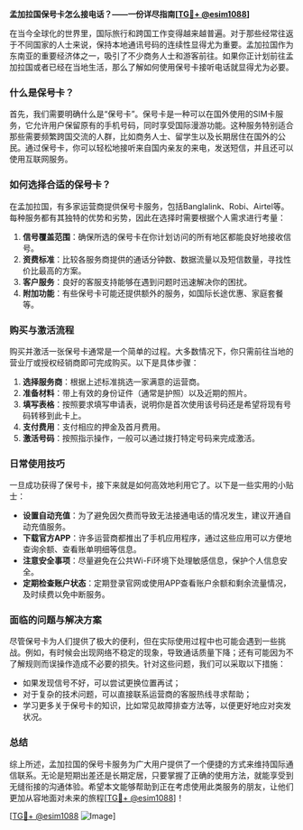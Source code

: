 **孟加拉国保号卡怎么接电话？——一份详尽指南[[TG💪+ @esim1088](https://t.me/s/esim1088)]**

在当今全球化的世界里，国际旅行和跨国工作变得越来越普遍。对于那些经常往返于不同国家的人士来说，保持本地通讯号码的连续性显得尤为重要。孟加拉国作为东南亚的重要经济体之一，吸引了不少商务人士和游客前往。如果你正计划前往孟加拉国或者已经在当地生活，那么了解如何使用保号卡接听电话就显得尤为必要。

### 什么是保号卡？

首先，我们需要明确什么是“保号卡”。保号卡是一种可以在国外使用的SIM卡服务，它允许用户保留原有的手机号码，同时享受国际漫游功能。这种服务特别适合那些需要频繁跨国交流的人群，比如商务人士、留学生以及长期居住在国外的公民。通过保号卡，你可以轻松地接听来自国内亲友的来电，发送短信，并且还可以使用互联网服务。

### 如何选择合适的保号卡？

在孟加拉国，有多家运营商提供保号卡服务，包括Banglalink、Robi、Airtel等。每种服务都有其独特的优势和劣势，因此在选择时需要根据个人需求进行考量：

1. **信号覆盖范围**：确保所选的保号卡在你计划访问的所有地区都能良好地接收信号。
2. **资费标准**：比较各服务商提供的通话分钟数、数据流量以及短信数量，寻找性价比最高的方案。
3. **客户服务**：良好的客服支持能够在遇到问题时迅速解决你的困扰。
4. **附加功能**：有些保号卡可能还提供额外的服务，如国际长途优惠、家庭套餐等。

### 购买与激活流程

购买并激活一张保号卡通常是一个简单的过程。大多数情况下，你只需前往当地的营业厅或授权经销商即可完成购买。以下是具体步骤：

1. **选择服务商**：根据上述标准挑选一家满意的运营商。
2. **准备材料**：带上有效的身份证件（通常是护照）以及近期的照片。
3. **填写表格**：按照要求填写申请表，说明你是首次使用该号码还是希望将现有号码转移到此卡上。
4. **支付费用**：支付相应的押金及首月费用。
5. **激活号码**：按照指示操作，一般可以通过拨打特定号码来完成激活。

### 日常使用技巧

一旦成功获得了保号卡，接下来就是如何高效地利用它了。以下是一些实用的小贴士：

- **设置自动充值**：为了避免因欠费而导致无法接通电话的情况发生，建议开通自动充值服务。
- **下载官方APP**：许多运营商都推出了手机应用程序，通过这些应用可以方便地查询余额、查看账单明细等信息。
- **注意安全事项**：尽量避免在公共Wi-Fi环境下处理敏感信息，保护个人信息安全。
- **定期检查账户状态**：定期登录官网或使用APP查看账户余额和剩余流量情况，及时续费以免中断服务。

### 面临的问题与解决方案

尽管保号卡为人们提供了极大的便利，但在实际使用过程中也可能会遇到一些挑战。例如，有时候会出现网络不稳定的现象，导致通话质量下降；还有可能因为不了解规则而误操作造成不必要的损失。针对这些问题，我们可以采取以下措施：

- 如果发现信号不好，可以尝试更换位置再试；
- 对于复杂的技术问题，可以直接联系运营商的客服热线寻求帮助；
- 学习更多关于保号卡的知识，比如常见故障排查方法等，以便更好地应对突发状况。

### 总结

综上所述，孟加拉国的保号卡服务为广大用户提供了一个便捷的方式来维持国际通信联系。无论是短期出差还是长期定居，只要掌握了正确的使用方法，就能享受到无缝衔接的沟通体验。希望本文能够帮助到正在考虑使用此类服务的朋友，让他们更加从容地面对未来的旅程[[TG💪+ @esim1088](https://t.me/s/esim1088)]！

[[TG💪+ @esim1088](https://t.me/s/esim1088) ![Image](https://i.postimg.cc/4NQfJmqS/Snipaste-2025-05-13-00-14-12.png)]